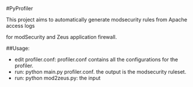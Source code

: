 #PyProfiler

This project aims to automatically generate modsecurity rules from Apache access logs

 for modSecurity and Zeus application firewall. 




##Usage:

* edit profiler.conf: profiler.conf contains all the configurations for the profiler. 
* run: python main.py profiler.conf. the output is the modsecurity ruleset. 
* run: python mod2zeus.py: the input 
